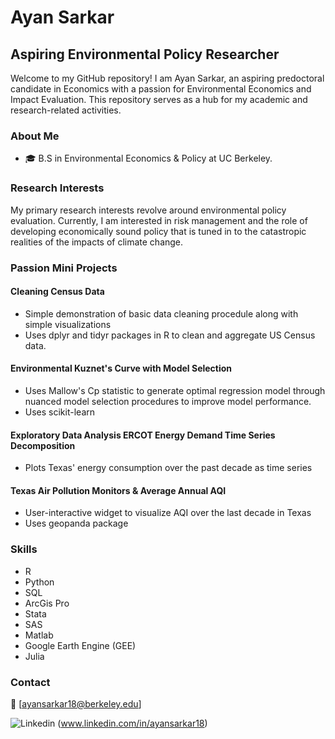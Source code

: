 # Ayan Sarkar

## Aspiring Environmental Policy Researcher

Welcome to my GitHub repository! I am Ayan Sarkar, an aspiring predoctoral candidate in Economics with a passion for Environmental Economics and Impact Evaluation. This repository serves as a hub for my academic and research-related activities.

### About Me

- 🎓 B.S in Environmental Economics & Policy at UC Berkeley.

### Research Interests

My primary research interests revolve around environmental policy evaluation. Currently, I am interested in risk management and the role of developing economically sound policy that is tuned in to the catastropic realities of the impacts of climate change. 

### Passion Mini Projects

#### Cleaning Census Data
- Simple demonstration of basic data cleaning procedule along with simple visualizations
- Uses dplyr and tidyr packages in R to clean and aggregate US Census data.

#### Environmental Kuznet's Curve with Model Selection
- Uses Mallow's Cp statistic to generate optimal regression model through nuanced model selection procedures to improve model performance.
- Uses scikit-learn

#### Exploratory Data Analysis ERCOT Energy Demand Time Series Decomposition
- Plots Texas' energy consumption over the past decade as time series

#### Texas Air Pollution Monitors & Average Annual AQI
- User-interactive widget to visualize AQI over the last decade in Texas
- Uses geopanda package



### Skills

- R
- Python
- SQL
- ArcGis Pro
- Stata
- SAS
- Matlab
- Google Earth Engine (GEE)
- Julia

### Contact

📧 [ayansarkar18@berkeley.edu]

![Linkedin](https://i.sstatic.net/gVE0j.png) (www.linkedin.com/in/ayansarkar18)
&nbsp;
<!---
A-Sarkar18/A-Sarkar18 is a ✨ special ✨ repository because its `README.md` (this file) appears on your GitHub profile.
You can click the Preview link to take a look at your changes.
--->
